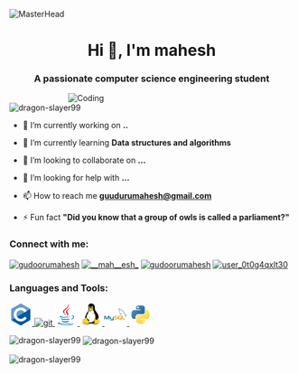 ![MasterHead](https://repository-images.githubusercontent.com/588181932/e36ec678-7984-4cdd-8e4c-a3932772ff8e)
<h1 align="center">Hi 👋, I'm mahesh</h1>
<h3 align="center">A passionate computer science engineering student</h3>
<img align="right" alt="Coding" width="400" src="https://camo.githubusercontent.com/c24b86c234ef154ad8b0a621713ffda5e56e2b1190171a2b6ef2139621e71c14/68747470733a2f2f63646e2e686173686e6f64652e636f6d2f7265732f686173686e6f64652f696d6167652f75706c6f61642f76313639303033343935363534362f31303163313639342d376538372d343538652d616664352d6162363563343863343638652e676966">
<p align="left"> <img src="https://komarev.com/ghpvc/?username=dragon-slayer99&label=Profile%20views&color=0e75b6&style=flat" alt="dragon-slayer99" /> </p>

- 🔭 I’m currently working on **..**

- 🌱 I’m currently learning **Data structures and algorithms**

- 👯 I’m looking to collaborate on **...**

- 🤝 I’m looking for help with **...**

- 📫 How to reach me **guudurumahesh@gmail.com**

- ⚡ Fun fact **"Did you know that a group of owls is called a parliament?"**

<h3 align="left">Connect with me:</h3>
<p align="left">
<a href="https://stackoverflow.com/users/gudoorumahesh" target="blank"><img align="center" src="https://raw.githubusercontent.com/rahuldkjain/github-profile-readme-generator/master/src/images/icons/Social/stack-overflow.svg" alt="gudoorumahesh" height="30" width="40" /></a>
<a href="https://instagram.com/__mah__esh_" target="blank"><img align="center" src="https://raw.githubusercontent.com/rahuldkjain/github-profile-readme-generator/master/src/images/icons/Social/instagram.svg" alt="__mah__esh_" height="30" width="40" /></a>
<a href="https://www.leetcode.com/gudoorumahesh" target="blank"><img align="center" src="https://raw.githubusercontent.com/rahuldkjain/github-profile-readme-generator/master/src/images/icons/Social/leet-code.svg" alt="gudoorumahesh" height="30" width="40" /></a>
<a href="https://auth.geeksforgeeks.org/user/user_0t0g4qxlt30" target="blank"><img align="center" src="https://raw.githubusercontent.com/rahuldkjain/github-profile-readme-generator/master/src/images/icons/Social/geeks-for-geeks.svg" alt="user_0t0g4qxlt30" height="30" width="40" /></a>
</p>

<h3 align="left">Languages and Tools:</h3>
<p align="left"> <a href="https://www.cprogramming.com/" target="_blank" rel="noreferrer"> <img src="https://raw.githubusercontent.com/devicons/devicon/master/icons/c/c-original.svg" alt="c" width="40" height="40"/> </a> <a href="https://git-scm.com/" target="_blank" rel="noreferrer"> <img src="https://www.vectorlogo.zone/logos/git-scm/git-scm-icon.svg" alt="git" width="40" height="40"/> </a> <a href="https://www.java.com" target="_blank" rel="noreferrer"> <img src="https://raw.githubusercontent.com/devicons/devicon/master/icons/java/java-original.svg" alt="java" width="40" height="40"/> </a> <a href="https://www.linux.org/" target="_blank" rel="noreferrer"> <img src="https://raw.githubusercontent.com/devicons/devicon/master/icons/linux/linux-original.svg" alt="linux" width="40" height="40"/> </a> <a href="https://www.mysql.com/" target="_blank" rel="noreferrer"> <img src="https://raw.githubusercontent.com/devicons/devicon/master/icons/mysql/mysql-original-wordmark.svg" alt="mysql" width="40" height="40"/> </a> <a href="https://www.python.org" target="_blank" rel="noreferrer"> <img src="https://raw.githubusercontent.com/devicons/devicon/master/icons/python/python-original.svg" alt="python" width="40" height="40"/> </a> </p>

<p><img align="left" src="https://github-readme-stats.vercel.app/api/top-langs?username=dragon-slayer99&show_icons=true&locale=en&layout=compact" alt="dragon-slayer99" /></p>

<p>&nbsp;<img align="center" src="https://github-readme-stats.vercel.app/api?username=dragon-slayer99&show_icons=true&locale=en" alt="dragon-slayer99" /></p>

<p><img align="center" src="https://github-readme-streak-stats.herokuapp.com/?user=dragon-slayer99&" alt="dragon-slayer99" /></p>


